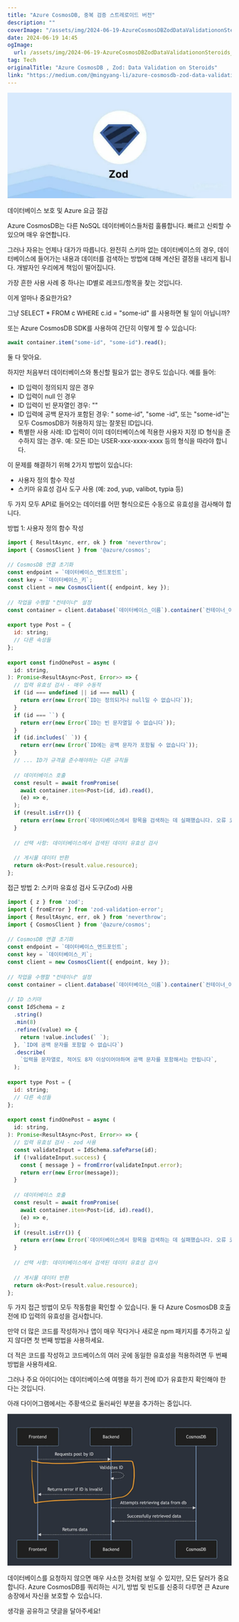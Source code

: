 ```yaml
---
title: "Azure CosmosDB, 중복 검증 스트레로이드 버전"
description: ""
coverImage: "/assets/img/2024-06-19-AzureCosmosDBZodDataValidationonSteroids_0.png"
date: 2024-06-19 14:45
ogImage: 
  url: /assets/img/2024-06-19-AzureCosmosDBZodDataValidationonSteroids_0.png
tag: Tech
originalTitle: "Azure CosmosDB , Zod: Data Validation on Steroids"
link: "https://medium.com/@mingyang-li/azure-cosmosdb-zod-data-validation-on-steroids-af28adf73335"
---
```




![Azure CosmosDB](/assets/img/2024-06-19-AzureCosmosDBZodDataValidationonSteroids_0.png)

데이터베이스 보호 및 Azure 요금 절감

Azure CosmosDB는 다른 NoSQL 데이터베이스들처럼 훌륭합니다. 빠르고 신뢰할 수 있으며 매우 유연합니다.

그러나 자유는 언제나 대가가 따릅니다. 완전히 스키마 없는 데이터베이스의 경우, 데이터베이스에 들어가는 내용과 데이터를 검색하는 방법에 대해 계산된 결정을 내리게 됩니다. 개발자인 우리에게 책임이 떨어집니다.


<div class="content-ad"></div>

가장 흔한 사용 사례 중 하나는 ID별로 레코드/항목을 찾는 것입니다.

이게 얼마나 중요한가요?

그냥 SELECT * FROM c WHERE c.id = "some-id" 를 사용하면 될 일이 아닙니까?

또는 Azure CosmosDB SDK를 사용하여 간단히 이렇게 할 수 있습니다:

<div class="content-ad"></div>

```js
await container.item("some-id", "some-id").read();
```

둘 다 맞아요.

하지만 처음부터 데이터베이스와 통신할 필요가 없는 경우도 있습니다. 예를 들어:

- ID 입력이 정의되지 않은 경우
- ID 입력이 null 인 경우
- ID 입력이 빈 문자열인 경우: ""
- ID 입력에 공백 문자가 포함된 경우: " some-id", "some -id", 또는 "some-id"는 모두 CosmosDB가 허용하지 않는 잘못된 ID입니다.
- 특별한 사용 사례: ID 입력이 이미 데이터베이스에 적용한 사용자 지정 ID 형식을 준수하지 않는 경우. 예: 모든 ID는 USER-xxx-xxxx-xxxx 등의 형식을 따라야 합니다.

<div class="content-ad"></div>

이 문제를 해결하기 위해 2가지 방법이 있습니다:

- 사용자 정의 함수 작성
- 스키마 유효성 검사 도구 사용 (예: zod, yup, valibot, typia 등)

두 가지 모두 API로 들어오는 데이터를 어떤 형식으로든 수동으로 유효성을 검사해야 합니다.

방법 1: 사용자 정의 함수 작성

<div class="content-ad"></div>

```js
import { ResultAsync, err, ok } from 'neverthrow';
import { CosmosClient } from '@azure/cosmos';

// CosmosDB 연결 초기화
const endpoint = `데이터베이스_엔드포인트`;
const key = `데이터베이스_키`;
const client = new CosmosClient({ endpoint, key });

// 작업을 수행할 "컨테이너" 설정
const container = client.database(`데이터베이스_이름`).container(`컨테이너_이름`);

export type Post = {
  id: string;
  // 다른 속성들
};

export const findOnePost = async (
  id: string,
): Promise<ResultAsync<Post, Error>> => {
  // 입력 유효성 검사 - 매우 수동적
  if (id === undefined || id === null) {
    return err(new Error(`ID는 정의되거나 null일 수 없습니다`));
  }
  if (id === ``) {
    return err(new Error(`ID는 빈 문자열일 수 없습니다`));
  }
  if (id.includes(` `)) {
    return err(new Error(`ID에는 공백 문자가 포함될 수 없습니다`));
  }
  // ... ID가 규격을 준수해야하는 다른 규칙들

  // 데이터베이스 호출
  const result = await fromPromise(
    await container.item<Post>(id, id).read(),
    (e) => e,
  );
  if (result.isErr()) {
    return err(new Error(`데이터베이스에서 항목을 검색하는 데 실패했습니다. 오류 코드: ${result.error['code']}`));
  }

  // 선택 사항: 데이터베이스에서 검색된 데이터 유효성 검사

  // 게시물 데이터 반환
  return ok<Post>(result.value.resource);
};
```

접근 방법 2: 스키마 유효성 검사 도구(Zod) 사용

```js
import { z } from 'zod';
import { fromError } from 'zod-validation-error';
import { ResultAsync, err, ok } from 'neverthrow';
import { CosmosClient } from '@azure/cosmos';

// CosmosDB 연결 초기화
const endpoint = `데이터베이스_엔드포인트`;
const key = `데이터베이스_키`;
const client = new CosmosClient({ endpoint, key });

// 작업을 수행할 "컨테이너" 설정
const container = client.database(`데이터베이스_이름`).container(`컨테이너_이름`);

// ID 스키마
const IdSchema = z
  .string()
  .min(8)
  .refine((value) => {
    return !value.includes(` `);
  }, `ID에 공백 문자를 포함할 수 없습니다`)
  .describe(
    `입력을 문자열로, 적어도 8자 이상이어야하며 공백 문자를 포함해서는 안됩니다`,
  );

export type Post = {
  id: string;
  // 다른 속성들
};

export const findOnePost = async (
  id: string,
): Promise<ResultAsync<Post, Error>> => {
  // 입력 유효성 검사 - zod 사용
  const validateInput = IdSchema.safeParse(id);
  if (!validateInput.success) {
    const { message } = fromError(validateInput.error);
    return err(new Error(message));
  }

  // 데이터베이스 호출
  const result = await fromPromise(
    await container.item<Post>(id, id).read(),
    (e) => e,
  );
  if (result.isErr()) {
    return err(new Error(`데이터베이스에서 항목을 검색하는 데 실패했습니다. 오류 코드: ${result.error['code']}`));
  }

  // 선택 사항: 데이터베이스에서 검색된 데이터 유효성 검사

  // 게시물 데이터 반환
  return ok<Post>(result.value.resource);
};
```

두 가지 접근 방법이 모두 작동함을 확인할 수 있습니다. 둘 다 Azure CosmosDB 호출 전에 ID 입력의 유효성을 검사합니다.


<div class="content-ad"></div>

만약 더 많은 코드를 작성하거나 앱이 매우 작다거나 새로운 npm 패키지를 추가하고 싶지 않다면 첫 번째 방법을 사용하세요.

더 적은 코드를 작성하고 코드베이스의 여러 곳에 동일한 유효성을 적용하려면 두 번째 방법을 사용하세요.

그러나 주요 아이디어는 데이터베이스에 여행을 하기 전에 ID가 유효한지 확인해야 한다는 것입니다.

아래 다이어그램에서는 주황색으로 둘러싸인 부분을 추가하는 중입니다.

<div class="content-ad"></div>


![Azure CosmosDB Zod Data Validation on Steroids](/assets/img/2024-06-19-AzureCosmosDBZodDataValidationonSteroids_1.png)

데이터베이스를 요청하지 않으면 매우 사소한 것처럼 보일 수 있지만, 모든 달러가 중요합니다. Azure CosmosDB를 쿼리하는 시기, 방법 및 빈도를 신중히 다루면 큰 Azure 송장에서 자신을 보호할 수 있습니다.

생각을 공유하고 댓글을 달아주세요!
